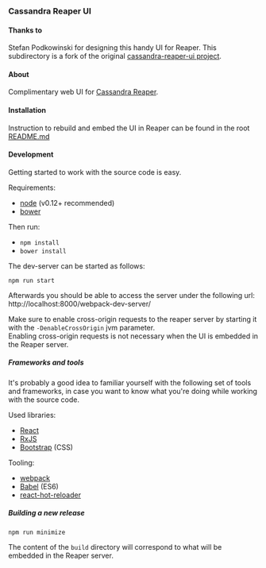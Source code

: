 ### Cassandra Reaper UI

#### Thanks to

Stefan Podkowinski for designing this handy UI for Reaper.
This subdirectory is a fork of the original [cassandra-reaper-ui project](https://github.com/spodkowinski/cassandra-reaper-ui).

#### About

Complimentary web UI for [Cassandra Reaper](https://github.com/thelastpickle/cassandra-reaper).

#### Installation

Instruction to rebuild and embed the UI in Reaper can be found in the root [README.md](https://github.com/thelastpickle/cassandra-reaper/README.md)

#### Development

Getting started to work with the source code is easy.

Requirements:
* [node](https://nodejs.org/) (v0.12+ recommended)
* [bower](http://bower.io/)

Then run:

* `npm install`
* `bower install`

The dev-server can be started as follows:

`npm run start`

Afterwards you should be able to access the server under the following url:
http://localhost:8000/webpack-dev-server/

Make sure to enable cross-origin requests to the reaper server by starting it with the `-DenableCrossOrigin` jvm parameter.  
Enabling cross-origin requests is not necessary when the UI is embedded in the Reaper server.  

##### Frameworks and tools

It's probably a good idea to familiar yourself with the following set of tools and frameworks, in case you want to know what you're doing while working with the source code.

Used libraries:
* [React](https://facebook.github.io/react/)
* [RxJS](https://github.com/Reactive-Extensions/RxJS)
* [Bootstrap](http://getbootstrap.com/) (CSS)

Tooling:
* [webpack](http://webpack.github.io/)
* [Babel](http://babeljs.io/) (ES6)
* [react-hot-reloader](gaearon.github.io/react-hot-loader/)

##### Building a new release

`npm run minimize`

The content of the `build` directory will correspond to what will be embedded in the Reaper server.
